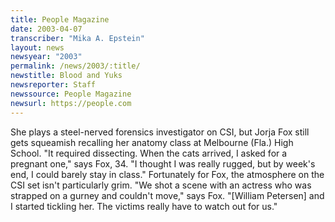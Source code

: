 ```yaml
---
title: People Magazine
date: 2003-04-07
transcriber: "Mika A. Epstein"
layout: news
newsyear: "2003"
permalink: /news/2003/:title/
newstitle: Blood and Yuks
newsreporter: Staff
newssource: People Magazine
newsurl: https://people.com
---
```


She plays a steel-nerved forensics investigator on CSI, but Jorja Fox still gets squeamish recalling her anatomy class at Melbourne (Fla.) High School. "It required dissecting. When the cats arrived, I asked for a pregnant one," says Fox, 34. "I thought I was really rugged, but by week's end, I could barely stay in class." Fortunately for Fox, the atmosphere on the CSI set isn't particularly grim. "We shot a scene with an actress who was strapped on a gurney and couldn't move," says Fox. "[William Petersen] and I started tickling her. The victims really have to watch out for us."
